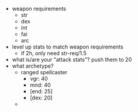 

- weapon requirements
  - str
  - dex
  - int
  - fai
  - arc
- level up stats to match weapon requirements
  - if 2h, only need str-req/1.5
- what is/are your "attack stats"? push them to 20
- what archetype?
  - ranged spellcaster
    - vgr: 40
    - mnd: 40
    - [end: 25]
    - [dex: 20]
  -